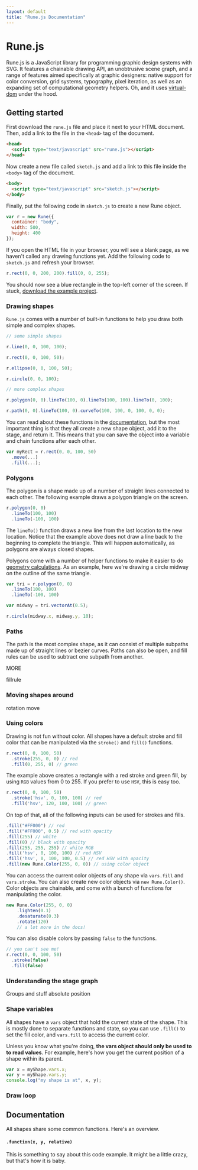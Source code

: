 ```yaml
---
layout: default
title: "Rune.js Documentation"
---
```


<div id="logo"></div>

# Rune.js

Rune.js is a JavaScript library for programming graphic design systems with SVG. It features a chainable drawing API, an unobtrusive scene graph, and a range of features aimed specifically at graphic designers: native support for color conversion, grid systems, typography, pixel iteration, as well as an expanding set of computational geometry helpers. Oh, and it uses [virtual-dom](https://github.com/Matt-Esch/virtual-dom) under the hood.

## Getting started

First download the `rune.js` file and place it next to your HTML document. Then, add a link to the file in the `<head>` tag of the document.

```html
<head>
  <script type="text/javascript" src="rune.js"></script>
</head>
```

Now create a new file called `sketch.js` and add a link to this file inside the `<body>` tag of the document.

```html
<body>
  <script type="text/javascript" src="sketch.js"></script>
</body>
```

Finally, put the following code in `sketch.js` to create a new Rune object.

```js
var r = new Rune({
  container: "body",
  width: 500,
  height: 400
});
```

If you open the HTML file in your browser, you will see a blank page, as we haven't called any drawing functions yet. Add the following code to `sketch.js` and refresh your browser.

```js
r.rect(0, 0, 200, 200).fill(0, 0, 255);
```

You should now see a blue rectangle in the top-left corner of the screen. If stuck, [download the example project](#).

### Drawing shapes

`Rune.js` comes with a number of built-in functions to help you draw both simple and complex shapes.

```js
// some simple shapes

r.line(0, 0, 100, 100);

r.rect(0, 0, 100, 50);

r.ellipse(0, 0, 100, 50);

r.circle(0, 0, 100);

// more complex shapes

r.polygon(0, 0).lineTo(100, 0).lineTo(100, 100).lineTo(0, 100);

r.path(0, 0).lineTo(100, 0).curveTo(100, 100, 0, 100, 0, 0);
```

You can read about these functions in the [documentation](#), but the most important thing is that they all create a new shape object, add it to the stage, and return it. This means that you can save the object into a variable and chain functions after each other.

```js
var myRect = r.rect(0, 0, 100, 50)
  .move(...)
  .fill(...);
```

### Polygons

The polygon is a shape made up of a number of straight lines connected to each other. The following example draws a polygon triangle on the screen.

```js
r.polygon(0, 0)
  .lineTo(100, 100)
  .lineTo(-100, 100)
```

The `lineTo()` function draws a new line from the last location to the new location. Notice that the example above does not draw a line back to the beginning to complete the triangle. This will happen automatically, as polygons are always closed shapes.

Polygons come with a number of helper functions to make it easier to do [geometry calculations](#). As an example, here we're drawing a circle midway on the outline of the same triangle.

```js
var tri = r.polygon(0, 0)
  .lineTo(100, 100)
  .lineTo(-100, 100)

var midway = tri.vectorAt(0.5);

r.circle(midway.x, midway.y, 10);
```

### Paths

The path is the most complex shape, as it can consist of multiple subpaths made up of straight lines or bezier curves. Paths can also be open, and fill rules can be used to subtract one subpath from another. 

MORE

fillrule


### Moving shapes around

rotation
move

### Using colors

Drawing is not fun without color. All shapes have a default stroke and fill color that can be manipulated via the `stroke()` and `fill()` functions.

```js
r.rect(0, 0, 100, 50)
  .stroke(255, 0, 0) // red
  .fill(0, 255, 0) // green
```

The example above creates a rectangle with a red stroke and green fill, by using `RGB` values from 0 to 255. If you prefer to use `HSV`, this is easy too.

```js
r.rect(0, 0, 100, 50)
  .stroke('hsv', 0, 100, 100) // red
  .fill('hsv', 120, 100, 100) // green
```

On top of that, all of the following inputs can be used for strokes and fills.

```js
.fill("#FF000") // red
.fill("#FF000", 0.5) // red with opacity
.fill(255) // white
.fill(0) // black with opacity
.fill(255, 255, 255) // white RGB
.fill('hsv', 0, 100, 100) // red HSV
.fill('hsv', 0, 100, 100, 0.5) // red HSV with opacity
.fill(new Rune.Color(255, 0, 0)) // using color object
```

You can access the current color objects of any shape via `vars.fill` and `vars.stroke`. You can also create new color objects via `new Rune.Color()`. Color objects are chainable, and come with a bunch of functions for manipulating the color.

```js
new Rune.Color(255, 0, 0)
    .lighten(0.1)
    .desaturate(0.3)
    .rotate(120)
    // a lot more in the docs!
```

You can also disable colors by passing `false` to the functions.

```js
// you can't see me!
r.rect(0, 0, 100, 50)
  .stroke(false)
  .fill(false)
```

### Understanding the stage graph

Groups and stuff
absolute position

### Shape variables

All shapes have a `vars` object that hold the current state of the shape. This is mostly done to separate functions and state, so you can use `.fill()` to set the fill color, and `vars.fill` to access the current color.

Unless you know what you're doing, **the vars object should only be used to to read values**. For example, here's how you get the current position of a shape within its parent.

```js
var x = myShape.vars.x;
var y = myShape.vars.y;
console.log("my shape is at", x, y);
```

### Draw loop


## Documentation

All shapes share some common functions. Here's an overview.

#### `.function(x, y, relative)`

This is something to say about this code example. It might be a little crazy, but that's how it is baby.

<script type="text/javascript" src="js/app.js"></script>